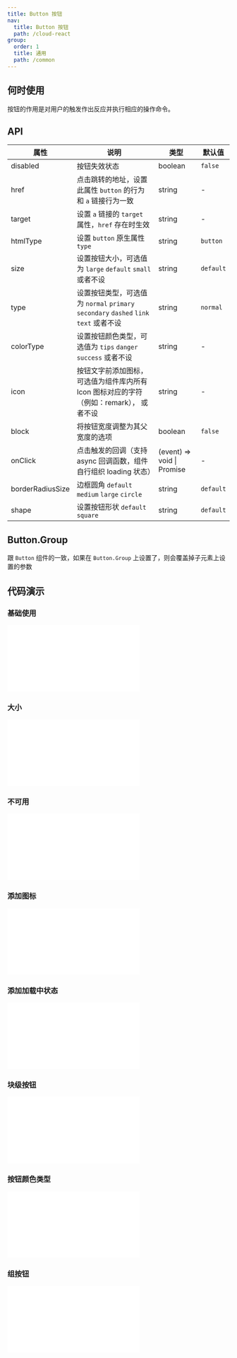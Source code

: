 ```yaml
---
title: Button 按钮
nav:
  title: Button 按钮
  path: /cloud-react
group:
  order: 1
  title: 通用
  path: /common
---
```


## 何时使用

按钮的作用是对用户的触发作出反应并执行相应的操作命令。

## API

| 属性             | 说明                                                                                    | 类型                       | 默认值    |
| ---------------- | --------------------------------------------------------------------------------------- | -------------------------- | --------- |
| disabled         | 按钮失效状态                                                                            | boolean                    | `false`   |
| href             | 点击跳转的地址，设置此属性 `button` 的行为和 `a` 链接行为一致                           | string                     | -         |
| target           | 设置 `a` 链接的 `target` 属性，`href` 存在时生效                                        | string                     | -         |
| htmlType         | 设置 `button` 原生属性 `type`                                                           | string                     | `button`  |
| size             | 设置按钮大小，可选值为 `large` `default` `small` 或者不设                               | string                     | `default` |
| type             | 设置按钮类型，可选值为 `normal` `primary` `secondary` `dashed` `link` `text` 或者不设   | string                     | `normal`  |
| colorType        | 设置按钮颜色类型，可选值为 `tips` `danger` `success` 或者不设                           | string                     | -         |
| icon             | 按钮文字前添加图标，可选值为组件库内所有 Icon 图标对应的字符（例如：remark）， 或者不设 | string                     | -         |
| block            | 将按钮宽度调整为其父宽度的选项                                                          | boolean                    | `false`   |
| onClick          | 点击触发的回调（支持 async 回调函数，组件自行组织 loading 状态）                        | (event) => void \| Promise | -         |
| borderRadiusSize | 边框圆角 `default` `medium` `large` `circle`                                            | string                     | `default` |
| shape            | 设置按钮形状 `default` `square`                                                         | string                     | `default` |

## Button.Group

跟 `Button` 组件的一致，如果在 `Button.Group` 上设置了，则会覆盖掉子元素上设置的参数

## 代码演示

### 基础使用

<embed src="@components/button/demos/basic-button.md" />

### 大小

<embed src="@components/button/demos/size.md" />

### 不可用

<embed src="@components/button/demos/disabled.md" />

### 添加图标

<embed src="@components/button/demos/icon-button.md" />

### 添加加载中状态

<embed src="@components/button/demos/loading.md" />

### 块级按钮

<embed src="@components/button/demos/block.md" />

### 按钮颜色类型

<embed src="@components/button/demos/color-button.md" />

### 组按钮

<embed src="@components/button/demos/group.md" />
